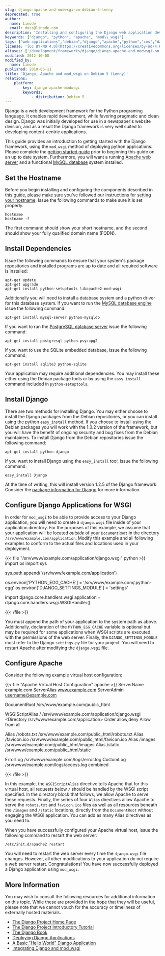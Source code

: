 ```yaml
---
slug: django-apache-and-modwsgi-on-debian-5-lenny
deprecated: true
author:
  name: Linode
  email: docs@linode.com
description: 'Installing and configuring the Django web application development framework for Apache on Debian 5.'
keywords: ["django", "python", "apache", "mod\\_wsgi"]
tags: ["web applications","debian","django","apache","python","cms","database"]
license: '[CC BY-ND 4.0](https://creativecommons.org/licenses/by-nd/4.0)'
aliases: ['/development/frameworks/django/django-apache-and-modwsgi-on-debian-5-lenny/','/frameworks/django-apache-mod-wsgi/debian-5-lenny/','/websites/frameworks/django-apache-and-modwsgi-on-debian-5-lenny/','/development/frameworks/django-apache-and-modwsgi-on-debian-5-lenny/']
modified: 2012-10-08
modified_by:
  name: Linode
published: 2010-05-11
title: 'Django, Apache and mod_wsgi on Debian 5 (Lenny)'
relations:
    platform:
        key: django-apache-modwsgi
        keywords:
            - distribution: Debian 5
---
```




Django is a web development framework for the Python programing language. It enables rapid development, while favoring pragmatic and clean design. Django was initially developed for use in a newspaper's website division, and as a result the Django framework is very well suited to developing content-centric applications.

This guide provides an introduction to getting started with the Django framework, using the `mod_wsgi` method of deploying python applications. Please complete the [getting started guide](/docs/getting-started/) prior to beginning this guide on an up to date system. Furthermore, you will want a running [Apache web server](/docs/web-servers/apache/installation/debian-5-lenny) and a functional [MySQL database](/docs/databases/mysql/debian-5-lenny) system installed.

## Set the Hostname

Before you begin installing and configuring the components described in this guide, please make sure you've followed our instructions for [setting your hostname](/docs/getting-started#setting-the-hostname). Issue the following commands to make sure it is set properly:

    hostname
    hostname -f

The first command should show your short hostname, and the second should show your fully qualified domain name (FQDN).

## Install Dependencies

Issue the following commands to ensure that your system's package repositories and installed programs are up to date and all required software is installed:

    apt-get update
    apt-get upgrade
    apt-get install python-setuptools libapache2-mod-wsgi

Additionally you will need to install a database system and a python driver for this database system. If you want to run the [MySQL database engine](/docs/databases/mysql/debian-5-lenny) issue the following command:

    apt-get install mysql-server python-mysqldb

If you want to run the [PostgreSQL database server](/docs/databases/postgresql/debian-5-lenny) issue the following command:

    apt-get install postgresql python-psycopg2

If you want to use the SQLite embedded database, issue the following command:

    apt-get install sqlite3 python-sqlite

Your application may require additional dependencies. You may install these either using the Debian package tools or by using the `easy_install` command included in `python-setuptools`.

## Install Django

There are two methods for installing Django. You may either choose to install the Django packages from the Debian repositories, or you can install using the python `easy_install` method. If you choose to install using the Debian packages you will work with the 1.0.2 version of the framework, but you will have the benefit of ongoing security and bug fixes from the Debian maintainers. To install Django from the Debian repositories issue the following command:

    apt-get install python-django

If you want to install Django using the `easy_install` tool, issue the following command:

    easy_install Django

At the time of writing, this will install version 1.2.5 of the Django framework. Consider the [package information for Django](http://pypi.python.org/pypi/Django) for more information.

## Configure Django Applications for WSGI

In order for `mod_wsgi` to be able to provide access to your Django application, you will need to create a `django.wsgi` file inside of your application directory. For the purposes of this example, we assume that your application will be located *outside* of your `DocumentRoot` in the directory `/srv/www/example.com/application`. Modify this example and all following examples to conform to the actual files and locations used in your deployment.

{{< file "/srv/www/example.com/application/django.wsgi" python >}}
import os
import sys

sys.path.append('/srv/www/example.com/application')

os.environ['PYTHON_EGG_CACHE'] = '/srv/www/example.com/.python-egg'
os.environ['DJANGO_SETTINGS_MODULE'] = 'settings'

import django.core.handlers.wsgi
application = django.core.handlers.wsgi.WSGIHandler()

{{< /file >}}


You must append the path of your application to the system path as above. Additionally, declaration of the `PYTHON_EGG_CACHE` variable is optional but may be required for some applications when WSGI scripts are executed with the permissions of the web server. Finally, the `DJANGO_SETTINGS_MODULE` must refer to the Django `settings.py` file for your project. You will need to restart Apache after modifying the `django.wsgi` file.

## Configure Apache

Consider the following example virtual host configuration:

{{< file "Apache Virtual Host Configuration" apache >}}
<VirtualHost example.com:80>
   ServerName example.com
   ServerAlias www.example.com
   ServerAdmin username@example.com

   DocumentRoot /srv/www/example.com/public_html

   WSGIScriptAlias / /srv/www/example.com/application/django.wsgi
   <Directory /srv/www/example.com/application>
      Order allow,deny
      Allow from all
   </Directory>

   Alias /robots.txt /srv/www/example.com/public_html/robots.txt
   Alias /favicon.ico /srv/www/example.com/public_html/favicon.ico
   Alias /images /srv/www/example.com/public_html/images
   Alias /static /srv/www/example.com/public_html/static

   ErrorLog /srv/www/example.com/logs/error.log
   CustomLog /srv/www/example.com/logs/access.log combined
</VirtualHost>

{{< /file >}}


In this example, the `WSGIScriptAlias` directive tells Apache that for this virtual host, all requests below `/` should be handled by the WSGI script specified. In the directory block that follows, we allow Apache to serve these requests. Finally, the series of four `Alias` directives allow Apache to serve the `robots.txt` and `favicon.ico` files as well as all resources beneath the `/images` and `/static` locations, directly from the `DocumentRoot` without engaging the WSGI application. You can add as many Alias directives as you need to.

When you have successfully configured your Apache virtual host, issue the following command to restart the web server:

    /etc/init.d/apache2 restart

You will need to restart the web server every time the `django.wsgi` file changes. However, all other modifications to your application do not require a web server restart. Congratulations! You have now successfully deployed a Django application using `mod_wsgi`.

## More Information

You may wish to consult the following resources for additional information on this topic. While these are provided in the hope that they will be useful, please note that we cannot vouch for the accuracy or timeliness of externally hosted materials.

- [The Django Project Home Page](http://www.djangoproject.com/)
- [The Django Project Introductory Tutorial](http://docs.djangoproject.com/en/dev/intro/tutorial01/#intro-tutorial01)
- [The Django Book](http://www.djangobook.com/)
- [Deploying Django Applications](http://www.djangobook.com/en/2.0/chapter12/)
- [A Basic "Hello World" Django Application](http://runnable.com/UWRVp6lLuONCAABD/hello-world-in-django-for-python)
- [Integrating Django and mod\_wsgi](http://code.google.com/p/modwsgi/wiki/IntegrationWithDjango)



